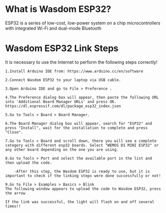# What is Wasdom ESP32?
ESP32 is a series of low-cost, low-power system on a chip microcontrollers with integrated Wi-Fi and dual-mode Bluetooth

# Wasdom ESP32 Link Steps

It is necessary to use the Internet to perform the following steps correctly!

    1.Install Arduino IDE from: https://www.arduino.cc/en/software

    2.Connect Wasdom ESP32 to your laptop via USB cable.

    3.Open Arduino IDE and go to File > Preference .

    4.The Preference dialog box will appear, then paste the following URL into 'Additional Board Manager URLs' and press OK. 
    https://dl.espressif.com/dl/package_esp32_index.json

    5.Go to Tools > Board > Board Manager.

    6.The Board Manager dialog box will appear, search for "ESP32" and press "Install", wait for the installation to complete and press "Close".

    7.Go to Tools > Board and scroll down, there you will see a complete category with different esp32 boards. Select "WEMOS D1 MINI ESP32" or any other board depending on the one you are using. 

    8.Go to Tools > Port and select the available port in the list and then upload the code. 
    
        -After this step, the Wasdom ESP32 is ready to use, but it is important to check if the linking steps were done successfully or not!

    9.Go to File > Examples > Basics > Blink
    The following window appears to upload the code to Wasdom ESP32, press the arrow

    If the link was successful, the light will flash on and off several times!!
